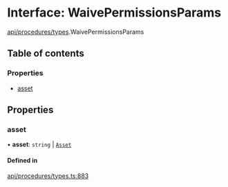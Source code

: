 # Interface: WaivePermissionsParams

[api/procedures/types](../wiki/api.procedures.types).WaivePermissionsParams

## Table of contents

### Properties

- [asset](../wiki/api.procedures.types.WaivePermissionsParams#asset)

## Properties

### asset

• **asset**: `string` \| [`Asset`](../wiki/api.entities.Asset.Asset)

#### Defined in

[api/procedures/types.ts:883](https://github.com/PolymeshAssociation/polymesh-sdk/blob/3d14e829/src/api/procedures/types.ts#L883)

